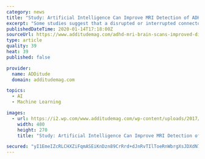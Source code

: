 ```yaml
---
category: news
title: "Study: Artificial Intelligence Can Improve MRI Detection of ADHD"
excerpt: "Some studies suggest that a disrupted or interrupted connectome is linked to ADHD. Most research so far has involved the “single-channel deep neural network” (scDNN) model, where artificial intelligence helps a computer construct connectomes based on one parcellation. In this study, scientists developed a “multichannel deep neural network ..."
publishedDateTime: 2020-01-14T17:18:00Z
sourceUrl: https://www.additudemag.com/adhd-mri-brain-scans-improved-diagnosis/
type: article
quality: 39
heat: 39
published: false

provider:
  name: ADDitude
  domain: additudemag.com

topics:
  - AI
  - Machine Learning

images:
  - url: https://i2.wp.com/www.additudemag.com/wp-content/uploads/2017/02/treatment-adhd-research-and-news.png?resize=480%2C270px&ssl=1
    width: 480
    height: 270
    title: "Study: Artificial Intelligence Can Improve MRI Detection of ADHD"

secured: "yI1EmeIZcRLCHXZiFqmASEiKnDzn89CrRrd+dJnRvTIlToeRnWbrgXsJDXdN7PH9SZuajFrnZSXcf31HI5bj5zsGdzyCASannjHITQqitSQXz6FBfe898LOoCqaUziI1H6ARQJ/iUyQTVtA9H4GrLg9wOSz4MLfFOWTNcsw31lH1RFd5yizQFCBIkqrV73peetRrEVKzvRlb4rT7jdL0Mo8PNHiiouSf666rFdF5dopkTJQ04ZAuBt91vOOd8gWfoZZzVfHbBMbg3QJp/tQqxmuvY3IswE9W8yz5pRVWt/c=;x/1dtdAotf7jfKp23jOKxQ=="
---
```


